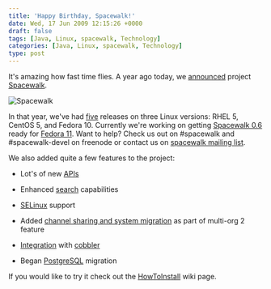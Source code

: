 ```yaml
---
title: 'Happy Birthday, Spacewalk!'
date: Wed, 17 Jun 2009 12:15:26 +0000
draft: false
tags: [Java, Linux, spacewalk, Technology]
categories: [Java, Linux, spacewalk, Technology]
type: post
---
```


It's amazing how fast time flies. A year ago today, we [announced](https://www.redhat.com/archives/spacewalk-list/2008-June/msg00000.html) project [Spacewalk](http://spacewalk.redhat.com).

![Spacewalk](http://www.redhat.com/spacewalk/img/spacewalk-logo.png)

In that year, we've had [five](https://fedorahosted.org/spacewalk/roadmap?show=all) releases on three Linux versions: RHEL 5, CentOS 5, and Fedora 10. Currently we're working on getting [Spacewalk 0.6](https://fedorahosted.org/spacewalk/milestone/Release%20-%200.6) ready for [Fedora 11](http://docs.fedoraproject.org/release-notes/f11/). Want to help? Check us out on #spacewalk and #spacewalk-devel on freenode or contact us on [spacewalk mailing list](https://www.redhat.com/mailman/listinfo/spacewalk-list).

We also added quite a few features to the project:

*   Lot's of new [APIs](https://fedorahosted.org/spacewalk/wiki/ApiAdditions)

*   Enhanced [search](https://fedorahosted.org/spacewalk/wiki/Features/SearchImprovements) capabilities

*   [SELinux](https://fedorahosted.org/spacewalk/wiki/Features/SELinux) support

*   Added [channel sharing and system migration](https://fedorahosted.org/spacewalk/wiki/Features/MultiOrg2) as part of multi-org 2 feature

*   [Integration](https://fedorahosted.org/spacewalk/wiki/CobblerKoanIntegration) with [cobbler](https://fedorahosted.org/cobbler/)

*   Began [PostgreSQL](https://fedorahosted.org/spacewalk/wiki/PathToPostgreSql) migration

If you would like to try it check out the [HowToInstall](https://fedorahosted.org/spacewalk/wiki/HowToInstall) wiki page.